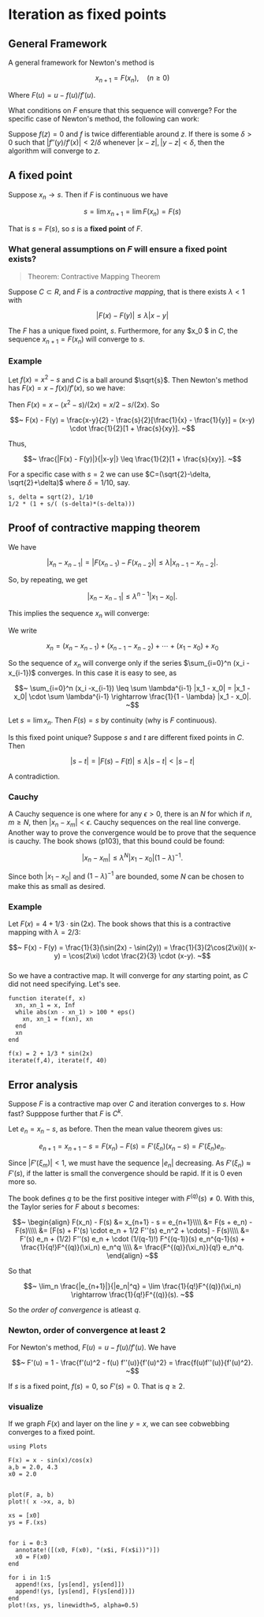 # Iteration as fixed points

## General Framework

A general framework for Newton's method is

$$~
x_{n+1} = F(x_n), \quad (n\geq 0)
~$$

Where $F(u) = u - f(u)/f'(u)$.

What conditions on $F$ ensure that this sequence will converge? For the specific case of Newton's method, the following can work:

Suppose $f(z) = 0$ and $f$ is twice differentiable around $z$. 
If there is some $\delta > 0$ such that $|f''(y)/f'(x)| < 2/\delta$ whenever $|x-z|, |y-z| < \delta$, then the algorithm will converge to $z$.

## A fixed point

Suppose $x_n \rightarrow s$. Then if $F$ is continuous we have

$$~
s = \lim x_{n+1} = \lim F(x_n) = F(s)
~$$

That is $s = F(s)$, so $s$ is a **fixed point** of $F$.

### What general assumptions on $F$ will ensure a fixed point exists?

> Theorem: Contractive Mapping Theorem

Suppose $C \subset R$, and $F$ is a *contractive mapping*, that is there exists $\lambda < 1$ with

$$~
| F(x) - F(y) | \leq \lambda |x - y|
~$$

The $F$ has a unique fixed point, $s$. Furthermore, for any $x_0 $ in $C$, the sequence $x_{n+1} = F(x_n)$ will converge to $s$.

### Example

Let $f(x) = x^2 - s$ and $C$ is a ball around $\sqrt{s}$. Then Newton's method has $F(x) = x - f(x)/f'(x)$, so we have:

Then $F(x) = x - (x^2 - s)/(2x) = x/2 - s/(2x)$. So

$$~
F(x) - F(y) = \frac{x-y}{2} - \frac{s}{2}[\frac{1}{x} - \frac{1}{y}] = (x-y) \cdot \frac{1}{2}[1 + \frac{s}{xy}].
~$$

Thus,

$$~
\frac{|F(x) - F(y)|}{|x-y|} \leq \frac{1}{2}[1 + \frac{s}{xy}].
~$$

For a specific case with $s=2$ we can use $C=(\sqrt{2}-\delta, \sqrt{2}+\delta)$ where $\delta = 1/10$, say.

```
s, delta = sqrt(2), 1/10
1/2 * (1 + s/( (s-delta)*(s-delta)))
```

## Proof of contractive mapping theorem

We have

$$~
|x_n - x_{n-1}| = |F(x_{n-1}) - F(x_{n-2})| \leq \lambda |x_{n-1} - x_{n-2}|.
~$$

So, by repeating, we get

$$~
|x_n - x_{n-1}| \leq \lambda^{n-1} |x_1 - x_0|.
~$$

This implies the sequence $x_n$ will converge:

We write

$$~
x_n = (x_n - x_{n-1}) + (x_{n-1} - x_{n-2}) + \cdots + (x_1 - x_0) + x_0
~$$

So the sequence of $x_n$ will converge only if the series $\sum_{i=0}^n (x_i -x_{i-1})$ converges. In this case it is easy to see, as

$$~
\sum_{i=0}^n (x_i -x_{i-1}) \leq \sum \lambda^{i-1} |x_1 - x_0| = |x_1 - x_0| \cdot \sum \lambda^{i-1}  \rightarrow \frac{1}{1 - \lambda} |x_1 - x_0|.
~$$

Let $s = \lim x_n$. Then $F(s) = s$ by continuity (why is $F$ continuous).

Is this fixed point unique? Suppose $s$ and $t$ are different fixed points in $C$. Then

$$~
|s - t|  = |F(s) - F(t)| \leq \lambda |s-t| < |s -t|
~$$

A contradiction.

### Cauchy

A Cauchy sequence is one where for any $\epsilon > 0$, there is an $N$
for which if $n,m \geq N$, then $|x_n - x_m| < \epsilon$. Cauchy
sequences on the real line converge. Another way to prove the
convergence would be to prove that the sequence is cauchy. The book
shows (p103), that this bound could be found:

$$~
|x_n - x_m| \leq \lambda^N |x_1 - x_0| (1 - \lambda)^{-1}.
~$$

Since both $|x_1 - x_0|$ and $(1 - \lambda)^{-1}$ are bounded, some $N$ can be chosen to make this as small as desired.

### Example

Let $F(x) = 4 + 1/3 \cdot \sin(2x)$. The book shows that this is a contractive mapping with $\lambda=2/3$:

$$~
F(x) - F(y) = \frac{1}{3}(\sin(2x) - \sin(2y)) = \frac{1}{3}(2\cos(2\xi))( x- y) = \cos(2\xi) \cdot \frac{2}{3} \cdot (x-y).
~$$

### 

So we have a contractive map. It will converge for *any* starting point, as $C$ did not need specifying. Let's see.

```
function iterate(f, x)
  xn, xn_1 = x, Inf
  while abs(xn - xn_1) > 100 * eps()
    xn, xn_1 = f(xn), xn
  end
  xn
end
```

```
f(x) = 2 + 1/3 * sin(2x)
iterate(f,4), iterate(f, 40)
```

## Error analysis

Suppose $F$ is a contractive map over $C$ and iteration converges to $s$. How fast? Supppose further that $F$ is $C^k$.

Let $e_n = x_n - s$, as before. Then the mean value theorem gives us:

$$~
e_{n+1} = x_{n+1} - s = F(x_n) - F(s) = F'(\xi_n) (x_n - s) = F'(\xi_n) e_n.
~$$

Since $|F'(\xi_m)| < 1$, we must have the sequence $|e_n|$
decreasing. As $F'(\xi_n) \approx F'(s)$, if the latter is small the convergence should be rapid. If it is $0$ even more so.

The book defines $q$ to be the first positive integer with $F^{(q)}(s) \neq 0$. With this, the Taylor series for $F$ about $s$ becomes:

$$~
\begin{align}
F(x_n) - F(s) &= x_{n+1} - s = e_{n+1}\\\\
&= F(s + e_n) - F(s)\\\\
&= [F(s) + F'(s) \cdot e_n + 1/2 F''(s) e_n^2 + \cdots] - F(s)\\\\
&= F'(s) e_n + (1/2) F''(s) e_n + \cdot (1/(q-1)!) F^{(q-1)}(s) e_n^{q-1}(s) + \frac{1}{q!}F^{(q)}(\xi_n) e_n^q \\\\
&= \frac{F^{(q)}(\xi_n)}{q!} e_n^q.
\end{align}
~$$

So that

$$~
\lim_n \frac{|e_{n+1}|}{|e_n|^q} = \lim \frac{1}{q!}F^{(q)}(\xi_n) \rightarrow \frac{1}{q!}F^{(q)}(s).
~$$

So the *order of convergence* is atleast $q$.

### Newton, order of convergence at least $2$

For Newton's method, $F(u) = u - f(u)/f'(u)$. We have

$$~
F'(u) = 1 - \frac{f'(u)^2 - f(u) f''(u)}{f'(u)^2} = \frac{f(u)f''(u)}{f'(u)^2}.
~$$

If $s$ is a fixed point, $f(s) = 0$, so $F'(s)=0$. That is $q \geq 2$.


### visualize

If we graph $F(x)$ and layer on the line $y=x$, we can see cobwebbing converges to a fixed point.


```
using Plots

F(x) = x - sin(x)/cos(x)
a,b = 2.0, 4.3
x0 = 2.0


plot(F, a, b)
plot!( x ->x, a, b)

xs = [x0]
ys = F.(xs)


for i = 0:3
  annotate!([(x0, F(x0), "(x$i, F(x$i))")])
  x0 = F(x0)
end

for i in 1:5
  append!(xs, [ys[end], ys[end]])
  append!(ys, [ys[end], F(ys[end])])
end
plot!(xs, ys, linewidth=5, alpha=0.5)

```

